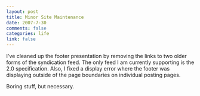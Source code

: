 ```yaml
--- 
layout: post
title: Minor Site Maintenance
date: 2007-7-30
comments: false
categories: life
link: false
---
```

I've cleaned up the footer presentation by removing the links to two older forms of the syndication feed.  The only feed I am currently supporting is the 2.0 specification.  Also, I fixed a display error where the footer was displaying outside of the page boundaries on individual posting pages.

Boring stuff, but necessary.
